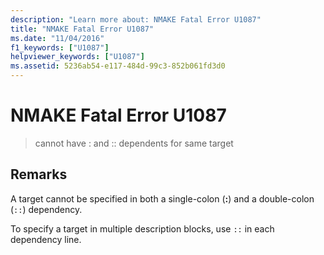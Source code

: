 ```yaml
---
description: "Learn more about: NMAKE Fatal Error U1087"
title: "NMAKE Fatal Error U1087"
ms.date: "11/04/2016"
f1_keywords: ["U1087"]
helpviewer_keywords: ["U1087"]
ms.assetid: 5236ab54-e117-484d-99c3-852b061fd3d0
---
```

# NMAKE Fatal Error U1087

> cannot have : and :: dependents for same target

## Remarks

A target cannot be specified in both a single-colon (**:**) and a double-colon (`::`) dependency.

To specify a target in multiple description blocks, use `::` in each dependency line.
